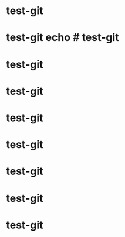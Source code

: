 # test-git
# test-git echo # test-git
# test-git
# test-git
# test-git
# test-git
# test-git
# test-git
# test-git
